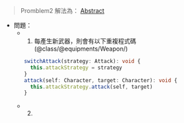 > Promblem2 解法為： [Abstract](../../03_Abstract/README.md)

- 問題：
  - 1. 每產生新武器，則會有以下重複程式碼
       (@class/@equipments/Weapon/)
    ```typescript
    switchAttack(strategy: Attack): void {
      this.attackStrategy = strategy
    }
    attack(self: Character, target: Character): void {
      this.attackStrategy.attack(self, target)
    }
    ```
  - 2.
